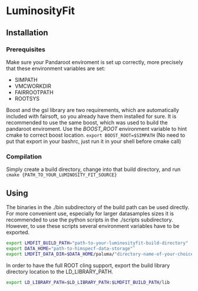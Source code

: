 # LuminosityFit

## Installation

### Prerequisites
Make sure your Pandaroot enviroment is set up correctly, more precisely that these environment variables are set:
- SIMPATH
- VMCWORKDIR
- FAIRROOTPATH
- ROOTSYS

Boost and the gsl library are two requirements, which are automatically included with fairsoft, so you already have them installed for sure. It is recommended to use the same boost, which was used to build the pandaroot enviroment. Use the *BOOST_ROOT* environment variable to hint cmake to correct boost location.
`export BOOST_ROOT=$SIMPATH`
(No need to put that export in your bashrc, just run it in your shell before cmake call)

### Compilation
Simply create a build directory, change into that build directory, and run `cmake {PATH_TO_YOUR_LUMINOSITY_FIT_SOURCE}`

## Using
The binaries in the ./bin subdirectory of the build path can be used directly. For more convenient use, especially for larger datasamples sizes it is recommended to use the python scripts in the ./scripts subdirectory. However, to use these scripts several environment variables have to be exported.

```bash
export LMDFIT_BUILD_PATH="path-to-your-luminosityfit-build-directory"
export DATA_HOME="path-to-himspecf-data-storage"`
export LMDFIT_DATA_DIR=$DATA_HOME/paluma/"directory-name-of-your-choice"
```

In order to have the full ROOT cling support, export the build library directory location to the LD_LIBRARY_PATH.

```bash
export LD_LIBRARY_PATH=$LD_LIBRARY_PATH:$LMDFIT_BUILD_PATH/lib
``` 